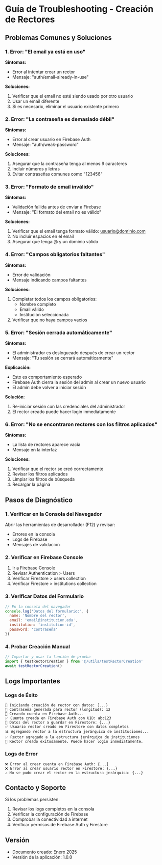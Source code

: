 # Guía de Troubleshooting - Creación de Rectores

## Problemas Comunes y Soluciones

### 1. Error: "El email ya está en uso"

**Síntomas:**
- Error al intentar crear un rector
- Mensaje: "auth/email-already-in-use"

**Soluciones:**
1. Verificar que el email no esté siendo usado por otro usuario
2. Usar un email diferente
3. Si es necesario, eliminar el usuario existente primero

### 2. Error: "La contraseña es demasiado débil"

**Síntomas:**
- Error al crear usuario en Firebase Auth
- Mensaje: "auth/weak-password"

**Soluciones:**
1. Asegurar que la contraseña tenga al menos 6 caracteres
2. Incluir números y letras
3. Evitar contraseñas comunes como "123456"

### 3. Error: "Formato de email inválido"

**Síntomas:**
- Validación fallida antes de enviar a Firebase
- Mensaje: "El formato del email no es válido"

**Soluciones:**
1. Verificar que el email tenga formato válido: usuario@dominio.com
2. No incluir espacios en el email
3. Asegurar que tenga @ y un dominio válido

### 4. Error: "Campos obligatorios faltantes"

**Síntomas:**
- Error de validación
- Mensaje indicando campos faltantes

**Soluciones:**
1. Completar todos los campos obligatorios:
   - Nombre completo
   - Email válido
   - Institución seleccionada
2. Verificar que no haya campos vacíos

### 5. Error: "Sesión cerrada automáticamente"

**Síntomas:**
- El administrador es deslogueado después de crear un rector
- Mensaje: "Tu sesión se cerrará automáticamente"

**Explicación:**
- Esto es comportamiento esperado
- Firebase Auth cierra la sesión del admin al crear un nuevo usuario
- El admin debe volver a iniciar sesión

**Solución:**
1. Re-iniciar sesión con las credenciales del administrador
2. El rector creado puede hacer login inmediatamente

### 6. Error: "No se encontraron rectores con los filtros aplicados"

**Síntomas:**
- La lista de rectores aparece vacía
- Mensaje en la interfaz

**Soluciones:**
1. Verificar que el rector se creó correctamente
2. Revisar los filtros aplicados
3. Limpiar los filtros de búsqueda
4. Recargar la página

## Pasos de Diagnóstico

### 1. Verificar en la Consola del Navegador

Abrir las herramientas de desarrollador (F12) y revisar:
- Errores en la consola
- Logs de Firebase
- Mensajes de validación

### 2. Verificar en Firebase Console

1. Ir a Firebase Console
2. Revisar Authentication > Users
3. Verificar Firestore > users collection
4. Verificar Firestore > institutions collection

### 3. Verificar Datos del Formulario

```javascript
// En la consola del navegador
console.log('Datos del formulario:', {
  name: 'Nombre del rector',
  email: 'email@institucion.edu',
  institution: 'institution-id',
  password: 'contraseña'
})
```

### 4. Probar Creación Manual

```javascript
// Importar y usar la función de prueba
import { testRectorCreation } from '@/utils/testRectorCreation'
await testRectorCreation()
```

## Logs Importantes

### Logs de Éxito
```
🚀 Iniciando creación de rector con datos: {...}
🔐 Contraseña generada para rector (longitud): 12
📝 Creando cuenta en Firebase Auth...
✅ Cuenta creada en Firebase Auth con UID: abc123
👔 Datos del rector a guardar en Firestore: {...}
✅ Usuario rector creado en Firestore con datos completos
📊 Agregando rector a la estructura jerárquica de instituciones...
✅ Rector agregado a la estructura jerárquica de instituciones
🎉 Rector creado exitosamente. Puede hacer login inmediatamente.
```

### Logs de Error
```
❌ Error al crear cuenta en Firebase Auth: {...}
❌ Error al crear usuario rector en Firestore: {...}
⚠️ No se pudo crear el rector en la estructura jerárquica: {...}
```

## Contacto y Soporte

Si los problemas persisten:
1. Revisar los logs completos en la consola
2. Verificar la configuración de Firebase
3. Comprobar la conectividad a internet
4. Verificar permisos de Firebase Auth y Firestore

## Versión
- Documento creado: Enero 2025
- Versión de la aplicación: 1.0.0
